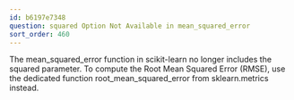 ```yaml
---
id: b6197e7348
question: squared Option Not Available in mean_squared_error
sort_order: 460
---
```


The mean_squared_error function in scikit-learn no longer includes the squared parameter. To compute the Root Mean Squared Error (RMSE), use the dedicated function root_mean_squared_error from sklearn.metrics instead.

